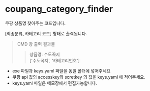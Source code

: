 # coupang_category_finder


쿠팡 상품명 찾아주는 코드입니다.

[최종분류, 카테고리 코드]
형태로 출력됩니다.


> CMD 창 출력 결과물
>> 상품명: 수도꼭지   
>> ['수도꼭지', '카테고리번호']


- exe 파일과 keys.yaml 파일을 동일 폴더에 넣어주세요
- 쿠팡 api 값의 accesskey와 scretkey 의 값을 keys.yaml 에 적어주세요.
- keys.yaml 파일은 메모장에서 편집가능합니다.
